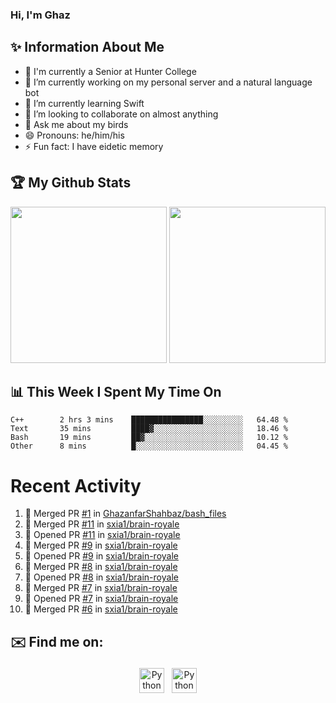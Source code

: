 ### Hi, I'm Ghaz

<!--
**GhazanfarShahbaz/GhazanfarShahbaz** is a ✨ _special_ ✨ repository because its `README.md` (this file) appears on your GitHub profile.

Here are some ideas to get you started:
-->

## ✨ Information About Me 
- 🏫 I'm currently a Senior at Hunter College 
- 🔭 I’m currently working on my personal server and a natural language bot
- 🌱 I’m currently learning Swift 
- 👯 I’m looking to collaborate on almost anything
- 💬 Ask me about my birds
- 😄 Pronouns: he/him/his
- ⚡ Fun fact: I have eidetic memory


## 🏆 My Github Stats
<div>
    <img height="250em" src="https://github-readme-stats.vercel.app/api?username=GhazanfarShahbaz&theme=tokyonight&show_icons=true&hide_border=true&&count_private=true&include_all_commits=true" />
    <img height="250em" src="https://github-readme-stats.vercel.app/api/top-langs/?username=GhazanfarShahbaz&theme=tokyonight&show_icons=true&hide_border=true&&count_private=true&include_all_commits=true" />
</div>

## 📊 This Week I Spent My Time On
<!--START_SECTION:waka-->

```text
C++        2 hrs 3 mins    ████████████████░░░░░░░░░   64.48 %
Text       35 mins         ████▓░░░░░░░░░░░░░░░░░░░░   18.46 %
Bash       19 mins         ██▓░░░░░░░░░░░░░░░░░░░░░░   10.12 %
Other      8 mins          █░░░░░░░░░░░░░░░░░░░░░░░░   04.45 %
```

<!--END_SECTION:waka-->

#  Recent Activity 
<!--START_SECTION:activity-->
1. 🎉 Merged PR [#1](https://github.com/GhazanfarShahbaz/bash_files/pull/1) in [GhazanfarShahbaz/bash_files](https://github.com/GhazanfarShahbaz/bash_files)
2. 🎉 Merged PR [#11](https://github.com/sxia1/brain-royale/pull/11) in [sxia1/brain-royale](https://github.com/sxia1/brain-royale)
3. 💪 Opened PR [#11](https://github.com/sxia1/brain-royale/pull/11) in [sxia1/brain-royale](https://github.com/sxia1/brain-royale)
4. 🎉 Merged PR [#9](https://github.com/sxia1/brain-royale/pull/9) in [sxia1/brain-royale](https://github.com/sxia1/brain-royale)
5. 💪 Opened PR [#9](https://github.com/sxia1/brain-royale/pull/9) in [sxia1/brain-royale](https://github.com/sxia1/brain-royale)
6. 🎉 Merged PR [#8](https://github.com/sxia1/brain-royale/pull/8) in [sxia1/brain-royale](https://github.com/sxia1/brain-royale)
7. 💪 Opened PR [#8](https://github.com/sxia1/brain-royale/pull/8) in [sxia1/brain-royale](https://github.com/sxia1/brain-royale)
8. 🎉 Merged PR [#7](https://github.com/sxia1/brain-royale/pull/7) in [sxia1/brain-royale](https://github.com/sxia1/brain-royale)
9. 💪 Opened PR [#7](https://github.com/sxia1/brain-royale/pull/7) in [sxia1/brain-royale](https://github.com/sxia1/brain-royale)
10. 🎉 Merged PR [#6](https://github.com/sxia1/brain-royale/pull/6) in [sxia1/brain-royale](https://github.com/sxia1/brain-royale)
<!--END_SECTION:activity-->



## ✉️ Find me on:
<p align="center">
    <a href="https://www.linkedin.com/in/ghazanfarshahbaz/" target="_blank" rel="noopener noreferrer"> <img src="https://cdn.jsdelivr.net/npm/simple-icons@v3/icons/linkedin.svg" alt="Python" height="40" style="vertical-align:top; margin:4px"></a>
    <a href="mailto:ghazanfarshahbaz2409@gmail.com"> <img src="https://cdn.jsdelivr.net/npm/simple-icons@v3/icons/gmail.svg" alt="Python" height="40" style="vertical-align:top; margin:4px"></a>
</p>

<!-- Themes:
https://github.com/anuraghazra/github-readme-stats/blob/master/themes/README.md -->
